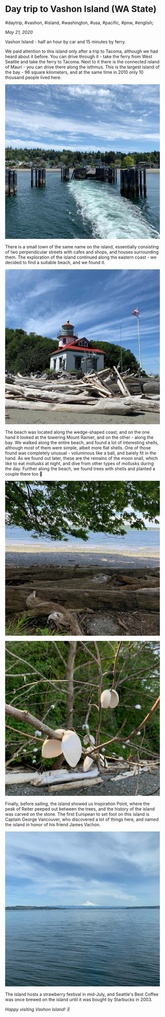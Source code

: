 # Day trip to Vashon Island (WA State)

#daytrip, #vashon, #island, #washington, #usa, #pacific, #pnw, #english;

_May 21, 2020_

Vashon Island - half an hour by car and 15 minutes by ferry.

We paid attention to this island only after a trip to Tacoma, although we had heard about it before. You can drive through it - take the ferry from West Seattle and take the ferry to Tacoma. Next to it there is the connected island of Mauri - you can drive there along the isthmus. This is the largest island of the bay - 96 square kilometers, and at the same time in 2010 only 10 thousand people lived here.

![Day trip to Vashon Island (WA State)](/images/day-trip-to-vashon-island-wa/2.jpg "Day trip to Vashon Island (WA State)")

There is a small town of the same name on the island, essentially consisting of two perpendicular streets with cafes and shops, and houses surrounding them. The exploration of the island continued along the eastern coast - we decided to find a suitable beach, and we found it.

![Day trip to Vashon Island (WA State)](/images/day-trip-to-vashon-island-wa/3.jpg "Day trip to Vashon Island (WA State)")

The beach was located along the wedge-shaped coast, and on the one hand it looked at the towering Mount Rainier, and on the other - along the bay. We walked along the entire beach, and found a lot of interesting shells, although most of them were simple, albeit more flat shells. One of those found was completely unusual - voluminous like a ball, and barely fit in the hand. As we found out later, these are the remains of the moon snail, which like to eat mollusks at night, and dive from other types of mollusks during the day. Further along the beach, we found trees with shells and planted a couple there too 🐚

![Day trip to Vashon Island (WA State)](/images/day-trip-to-vashon-island-wa/4.jpg "Day trip to Vashon Island (WA State)")

![Day trip to Vashon Island (WA State)](/images/day-trip-to-vashon-island-wa/1.jpg "Day trip to Vashon Island (WA State)")

Finally, before sailing, the island showed us Inspiration Point, where the peak of Reiter peeped out between the trees, and the history of the island was carved on the stone. The first European to set foot on this island is Captain George Vancouver, who discovered a lot of things here, and named the island in honor of his friend James Vachon.

![Day trip to Vashon Island (WA State)](/images/day-trip-to-vashon-island-wa/5.jpg "Day trip to Vashon Island (WA State)")

The island hosts a strawberry festival in mid-July, and Seattle's Best Coffee was once brewed on the island until it was bought by Starbucks in 2003.

_Happy visiting Vashon Island!_ :v:

